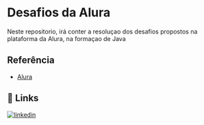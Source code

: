 
# Desafios da Alura

Neste repositorio, irá conter a resoluçao dos desafios propostos na plataforma da Alura, na formaçao de Java


## Referência

- [Alura](https://www.alura.com.br/)



## 🔗 Links
[![linkedin](https://img.shields.io/badge/linkedin-0A66C2?style=for-the-badge&logo=linkedin&logoColor=white)](https://www.linkedin.com/in/igorrcoelho/)


